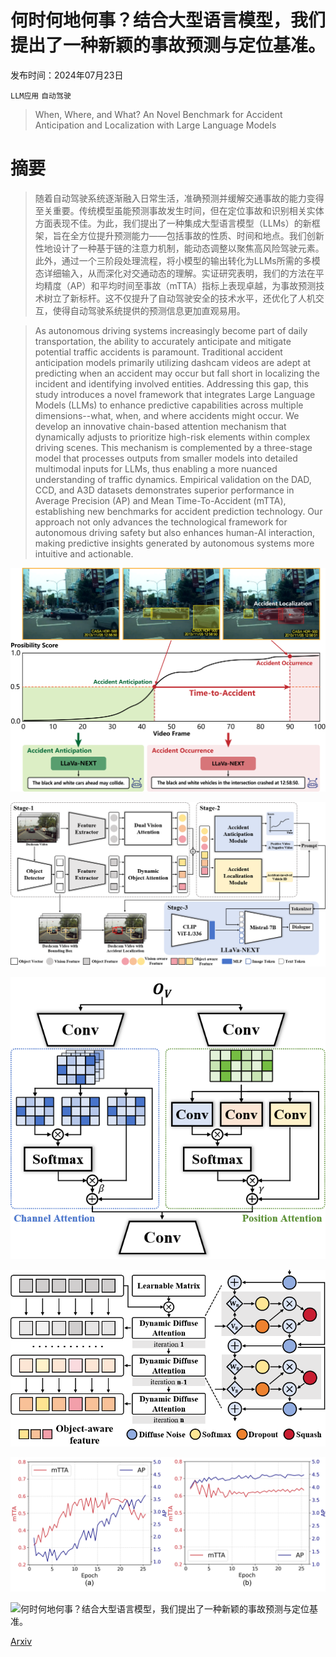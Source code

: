 # 何时何地何事？结合大型语言模型，我们提出了一种新颖的事故预测与定位基准。

发布时间：2024年07月23日

`LLM应用` `自动驾驶`

> When, Where, and What? An Novel Benchmark for Accident Anticipation and Localization with Large Language Models

# 摘要

> 随着自动驾驶系统逐渐融入日常生活，准确预测并缓解交通事故的能力变得至关重要。传统模型虽能预测事故发生时间，但在定位事故和识别相关实体方面表现不佳。为此，我们提出了一种集成大型语言模型（LLMs）的新框架，旨在全方位提升预测能力——包括事故的性质、时间和地点。我们创新性地设计了一种基于链的注意力机制，能动态调整以聚焦高风险驾驶元素。此外，通过一个三阶段处理流程，将小模型的输出转化为LLMs所需的多模态详细输入，从而深化对交通动态的理解。实证研究表明，我们的方法在平均精度（AP）和平均时间至事故（mTTA）指标上表现卓越，为事故预测技术树立了新标杆。这不仅提升了自动驾驶安全的技术水平，还优化了人机交互，使得自动驾驶系统提供的预测信息更加直观易用。

> As autonomous driving systems increasingly become part of daily transportation, the ability to accurately anticipate and mitigate potential traffic accidents is paramount. Traditional accident anticipation models primarily utilizing dashcam videos are adept at predicting when an accident may occur but fall short in localizing the incident and identifying involved entities. Addressing this gap, this study introduces a novel framework that integrates Large Language Models (LLMs) to enhance predictive capabilities across multiple dimensions--what, when, and where accidents might occur. We develop an innovative chain-based attention mechanism that dynamically adjusts to prioritize high-risk elements within complex driving scenes. This mechanism is complemented by a three-stage model that processes outputs from smaller models into detailed multimodal inputs for LLMs, thus enabling a more nuanced understanding of traffic dynamics. Empirical validation on the DAD, CCD, and A3D datasets demonstrates superior performance in Average Precision (AP) and Mean Time-To-Accident (mTTA), establishing new benchmarks for accident prediction technology. Our approach not only advances the technological framework for autonomous driving safety but also enhances human-AI interaction, making predictive insights generated by autonomous systems more intuitive and actionable.

![何时何地何事？结合大型语言模型，我们提出了一种新颖的事故预测与定位基准。](../../../paper_images/2407.16277/toutu.png)

![何时何地何事？结合大型语言模型，我们提出了一种新颖的事故预测与定位基准。](../../../paper_images/2407.16277/framework.png)

![何时何地何事？结合大型语言模型，我们提出了一种新颖的事故预测与定位基准。](../../../paper_images/2407.16277/danet.png)

![何时何地何事？结合大型语言模型，我们提出了一种新颖的事故预测与定位基准。](../../../paper_images/2407.16277/dp.png)

![何时何地何事？结合大型语言模型，我们提出了一种新颖的事故预测与定位基准。](../../../paper_images/2407.16277/training_loss.png)

![何时何地何事？结合大型语言模型，我们提出了一种新颖的事故预测与定位基准。](../../../paper_images/2407.16277/Visualization.png)

[Arxiv](https://arxiv.org/abs/2407.16277)